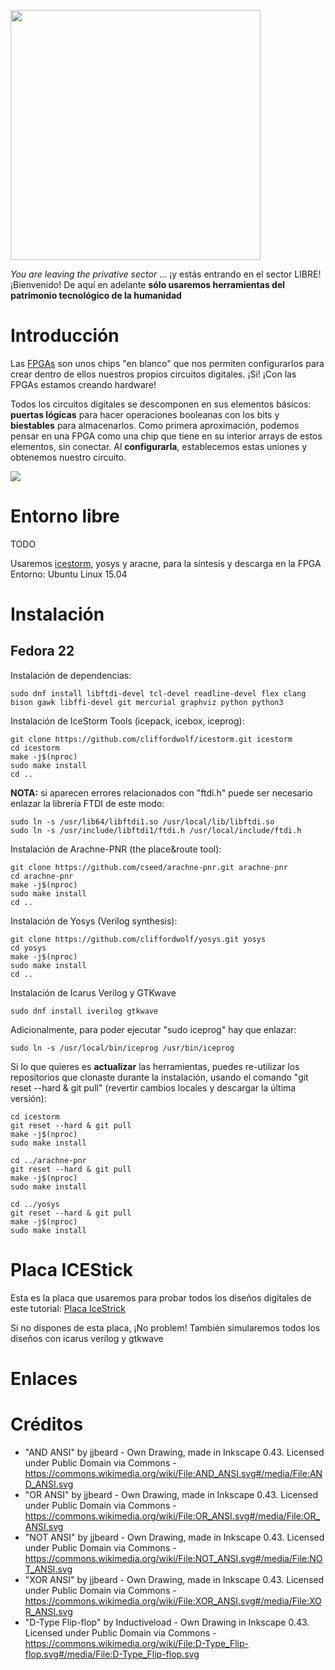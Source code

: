<img src="https://github.com/Obijuan/open-fpga-verilog-tutorial/raw/master/tutorial/T00-Intro/images/checkpoint-charlie.png" 
width="400" align="center">

_You are leaving the privative sector_ ... ¡y estás entrando en el sector LIBRE! ¡Bienvenido! De aquí en adelante **sólo usaremos herramientas del patrimonio tecnológico de la humanidad**

# Introducción

Las [FPGAs](https://es.wikipedia.org/wiki/Field_Programmable_Gate_Array) son unos chips "en blanco" que nos permiten configurarlos para crear dentro de ellos nuestros propios circuitos digitales. ¡Si! ¡Con las FPGAs estamos creando hardware! 

Todos los circuitos digitales se descomponen en sus elementos básicos: **puertas lógicas** para hacer operaciones booleanas con los bits y **biestables** para almacenarlos. Como primera aproximación, podemos pensar en una FPGA como una chip que tiene en su interior arrays de estos elementos, sin conectar. Al **configurarla**, establecemos estas uniones y obtenemos nuestro circuito.

![](https://github.com/Obijuan/open-fpga-verilog-tutorial/raw/master/tutorial/T00-Intro/images/fpga-config1.png)

# Entorno libre
TODO

Usaremos [icestorm](http://www.clifford.at/icestorm/), yosys y aracne, para la síntesis y descarga en la FPGA
Entorno: Ubuntu Linux 15.04

# Instalación

Fedora 22
--

Instalación de dependencias:
```
sudo dnf install libftdi-devel tcl-devel readline-devel flex clang bison gawk libffi-devel git mercurial graphviz python python3
```

Instalación de IceStorm Tools (icepack, icebox, iceprog):
```
git clone https://github.com/cliffordwolf/icestorm.git icestorm
cd icestorm
make -j$(nproc)
sudo make install
cd ..
```
**NOTA:** si aparecen errores relacionados con "ftdi.h" puede ser necesario enlazar la librería FTDI de este modo:
```
sudo ln -s /usr/lib64/libftdi1.so /usr/local/lib/libftdi.so
sudo ln -s /usr/include/libftdi1/ftdi.h /usr/local/include/ftdi.h
```

Instalación de Arachne-PNR (the place&route tool):
```
git clone https://github.com/cseed/arachne-pnr.git arachne-pnr
cd arachne-pnr
make -j$(nproc)
sudo make install
cd ..
```

Instalación de Yosys (Verilog synthesis):
```
git clone https://github.com/cliffordwolf/yosys.git yosys
cd yosys
make -j$(nproc)
sudo make install
cd ..
```

Instalación de Icarus Verilog y GTKwave
```
sudo dnf install iverilog gtkwave
```
Adicionalmente, para poder ejecutar "sudo iceprog" hay que enlazar:
```
sudo ln -s /usr/local/bin/iceprog /usr/bin/iceprog
```

Si lo que quieres es **actualizar** las herramientas, puedes re-utilizar los repositorios que clonaste durante la instalación, usando el comando "git reset --hard & git pull" (revertir cambios locales y descargar la última versión):
```
cd icestorm
git reset --hard & git pull
make -j$(nproc)
sudo make install

cd ../arachne-pnr
git reset --hard & git pull
make -j$(nproc)
sudo make install

cd ../yosys
git reset --hard & git pull
make -j$(nproc)
sudo make install
```



# Placa ICEStick

Esta es la placa que usaremos para probar todos los diseños digitales de este tutorial:
[Placa IceStrick](http://www.latticesemi.com/icestick)

Si no dispones de esta placa, ¡No problem! También simularemos todos los diseños con icarus verilog y gtkwave

# Enlaces

# Créditos
* "AND ANSI" by jjbeard - Own Drawing, made in Inkscape 0.43. Licensed under Public Domain via Commons - https://commons.wikimedia.org/wiki/File:AND_ANSI.svg#/media/File:AND_ANSI.svg
* "OR ANSI" by jjbeard - Own Drawing, made in Inkscape 0.43. Licensed under Public Domain via Commons - https://commons.wikimedia.org/wiki/File:OR_ANSI.svg#/media/File:OR_ANSI.svg
* "NOT ANSI" by jjbeard - Own Drawing, made in Inkscape 0.43. Licensed under Public Domain via Commons - https://commons.wikimedia.org/wiki/File:NOT_ANSI.svg#/media/File:NOT_ANSI.svg
* "XOR ANSI" by jjbeard - Own Drawing, made in Inkscape 0.43. Licensed under Public Domain via Commons - https://commons.wikimedia.org/wiki/File:XOR_ANSI.svg#/media/File:XOR_ANSI.svg
* "D-Type Flip-flop" by Inductiveload - Own Drawing in Inkscape 0.43. Licensed under Public Domain via Commons - https://commons.wikimedia.org/wiki/File:D-Type_Flip-flop.svg#/media/File:D-Type_Flip-flop.svg


